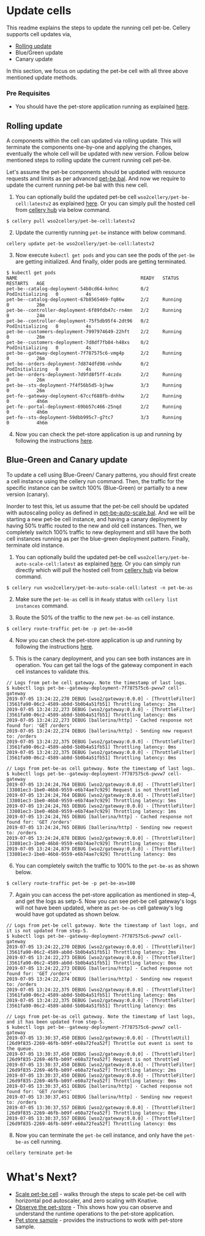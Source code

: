 # Update cells
This readme explains the steps to update the running cell pet-be. Cellery supports cell updates via,
- [Rolling update](#rolling-update)
- Blue/Green update
- Canary update

In this section, we focus on updating the pet-be cell with all three above mentioned update methods. 

### Pre Requisites
- You should have the pet-store application running as explained [here](../../cells/pet-store/README.md).

## Rolling update
A components within the cell can updated via rolling update. This will terminate the components one-by-one and applying 
the changes, eventually the whole cell will be updated with new version. Follow below mentioned steps to rolling update the current running cell pet-be.  

Let's assume the pet-be components should be updated with resource requests and limits as per advanced 
[pet-be.bal](../../cells/pet-store/advanced/pet-be/pet-be.bal). And now we require to update the current running pet-be bal with this new cell. 

1) You can optionally build the updated pet-be cell `wso2cellery/pet-be-cell:latestv2` as explained [here](build-and-run.md). 
Or you can simply pull the hosted cell from [cellery hub](https://hub.cellery.io/orgs/wso2cellery) via below command. 
```
$ cellery pull wso2cellery/pet-be-cell:latestv2
```

2) Update the currently running `pet-be` instance with below command.
```
cellery update pet-be wso2cellery/pet-be-cell:latestv2
```
3) Now execute `kubectl get pods` and you can see the pods of the `pet-be` are getting initialized. And finally, older pods are getting terminated.
```
$ kubectl get pods
NAME                                             READY   STATUS            RESTARTS   AGE
pet-be--catalog-deployment-54b8cd64-knhnc        0/2     PodInitializing   0          4s
pet-be--catalog-deployment-67b8565469-fq86w      2/2     Running           0          26m
pet-be--controller-deployment-6f89fdb47c-rn4mn   2/2     Running           0          24m
pet-be--controller-deployment-75f5db95f4-2dt96   0/2     PodInitializing   0          4s
pet-be--customers-deployment-7997974649-22hft    2/2     Running           0          26m
pet-be--customers-deployment-7d8df7fb84-h48xs    0/2     PodInitializing   0          4s
pet-be--gateway-deployment-7f787575c6-vmg4p      2/2     Running           0          26m
pet-be--orders-deployment-7d874dfd98-vnhdw       0/2     PodInitializing   0          4s
pet-be--orders-deployment-7d9fd8f5ff-4czdx       2/2     Running           0          26m
pet-be--sts-deployment-7f4f56b5d5-bjhww          3/3     Running           0          26m
pet-fe--gateway-deployment-67ccf688fb-dnhhw      2/2     Running           0          4h6m
pet-fe--portal-deployment-69bb57c466-25nqd       2/2     Running           0          4h6m
pet-fe--sts-deployment-59dbb995c7-g7tc7          3/3     Running           0          4h6m
```

4) Now you can check the pet-store application is up and running by following the instructions [here](../../cells/pet-store/README.md#view-application).

## Blue-Green and Canary update
To update a cell using Blue-Green/ Canary patterns, you should first create a cell instance using the cellery run command. 
Then, the traffic for the specific instance can be switch 100% (Blue-Green) or partially to a new version (canary). 

Inorder to test this, let us assume that the pet-be cell should be updated with autoscaling policy as defined in 
[pet-be-auto-scale.bal](../../cells/pet-store/advanced/pet-be-auto-scale/pet-be-auto-scale.bal). And we will be starting 
a new pet-be cell instance, and having a canary deployment by having 50% traffic routed to the new and old cell instances. 
Then, we completely switch 100% traffic to new deployment and still have the both cell instances running as per the blue-green deployment pattern. 
Finally, terminate old instance.

1) You can optionally build the updated pet-be cell `wso2cellery/pet-be-auto-scale-cell:latest` as explained [here](build-and-run.md). 
Or you can simply run directly which will pull the hosted cell from [cellery hub](https://hub.cellery.io/orgs/wso2cellery) via below command. 
```
$ cellery run wso2cellery/pet-be-auto-scale-cell:latest -n pet-be-as
```

2) Make sure the `pet-be-as` cell is in `Ready` status with `cellery list instances` command.

3) Route the 50% of the traffic to the new `pet-be-as` cell instance. 
```
$ cellery route-traffic pet-be -p pet-be-as=50
```
4) Now you can check the pet-store application is up and running by following the instructions [here](../../cells/pet-store/README.md#view-application).

5) This is the canary deployment, and you can see both instances are in operation. You can get tail the logs of the 
gateway component in each cell instances to validate this. 

```
// Logs from pet-be cell gateway. Note the timestamp of last logs.
$ kubectl logs pet-be--gateway-deployment-7f787575c6-pwvw7 cell-gateway
2019-07-05 13:24:22,270 DEBUG [wso2/gateway:0.0.0] - [ThrottleFilter] [3561fa90-06c2-4589-ab0d-5b0b4a51fb51] Throttling latency: 2ms
2019-07-05 13:24:22,273 DEBUG [wso2/gateway:0.0.0] - [ThrottleFilter] [3561fa90-06c2-4589-ab0d-5b0b4a51fb51] Throttling latency: 0ms
2019-07-05 13:24:22,273 DEBUG [ballerina/http] - Cached response not found for: 'GET /orders'
2019-07-05 13:24:22,274 DEBUG [ballerina/http] - Sending new request to: /orders
2019-07-05 13:24:22,375 DEBUG [wso2/gateway:0.0.0] - [ThrottleFilter] [3561fa90-06c2-4589-ab0d-5b0b4a51fb51] Throttling latency: 0ms
2019-07-05 13:24:22,375 DEBUG [wso2/gateway:0.0.0] - [ThrottleFilter] [3561fa90-06c2-4589-ab0d-5b0b4a51fb51] Throttling latency: 0ms
```

```
// Logs from pet-be-as cell gateway. Note the timestamp of last logs.
$ kubectl logs pet-be--gateway-deployment-7f787575c6-pwvw7 cell-gateway
2019-07-05 13:24:24,764 DEBUG [wso2/gateway:0.0.0] - [ThrottleFilter] [33801ec3-1be0-46b8-9559-e6b74ae7c929] Request is not throttled
2019-07-05 13:24:24,764 DEBUG [wso2/gateway:0.0.0] - [ThrottleFilter] [33801ec3-1be0-46b8-9559-e6b74ae7c929] Throttling latency: 5ms
2019-07-05 13:24:24,765 DEBUG [wso2/gateway:0.0.0] - [ThrottleFilter] [33801ec3-1be0-46b8-9559-e6b74ae7c929] Throttling latency: 1ms
2019-07-05 13:24:24,765 DEBUG [ballerina/http] - Cached response not found for: 'GET /orders'
2019-07-05 13:24:24,765 DEBUG [ballerina/http] - Sending new request to: /orders
2019-07-05 13:24:24,878 DEBUG [wso2/gateway:0.0.0] - [ThrottleFilter] [33801ec3-1be0-46b8-9559-e6b74ae7c929] Throttling latency: 0ms
2019-07-05 13:24:24,879 DEBUG [wso2/gateway:0.0.0] - [ThrottleFilter] [33801ec3-1be0-46b8-9559-e6b74ae7c929] Throttling latency: 0ms
```

6) You can completely switch the traffic to 100% to the `pet-be-as` as shown below. 
```
$ cellery route-traffic pet-be -p pet-be-as=100
```

7) Again you can access the pet-store application as mentioned in step-4, and get the logs as setp-5. Now you can see 
pet-be cell gateway's logs will not have been updated, where as `pet-be-as` cell gateway's log would have got updated as shown below.

```
// Logs from pet-be cell gateway. Note the timestamp of last logs, and it is not updated from step-5.
$ kubectl logs pet-be--gateway-deployment-7f787575c6-pwvw7 cell-gateway
2019-07-05 13:24:22,270 DEBUG [wso2/gateway:0.0.0] - [ThrottleFilter] [3561fa90-06c2-4589-ab0d-5b0b4a51fb51] Throttling latency: 2ms
2019-07-05 13:24:22,273 DEBUG [wso2/gateway:0.0.0] - [ThrottleFilter] [3561fa90-06c2-4589-ab0d-5b0b4a51fb51] Throttling latency: 0ms
2019-07-05 13:24:22,273 DEBUG [ballerina/http] - Cached response not found for: 'GET /orders'
2019-07-05 13:24:22,274 DEBUG [ballerina/http] - Sending new request to: /orders
2019-07-05 13:24:22,375 DEBUG [wso2/gateway:0.0.0] - [ThrottleFilter] [3561fa90-06c2-4589-ab0d-5b0b4a51fb51] Throttling latency: 0ms
2019-07-05 13:24:22,375 DEBUG [wso2/gateway:0.0.0] - [ThrottleFilter] [3561fa90-06c2-4589-ab0d-5b0b4a51fb51] Throttling latency: 0ms
```

```
// Logs from pet-be-as cell gateway. Note the timestamp of last logs, and it has been updated from step-5.
$ kubectl logs pet-be--gateway-deployment-7f787575c6-pwvw7 cell-gateway
2019-07-05 13:30:37,450 DEBUG [wso2/gateway:0.0.0] - [ThrottleUtil] [26d9f835-2269-46fb-b09f-e60a72fea52f] Throttle out event is sent to the queue.
2019-07-05 13:30:37,450 DEBUG [wso2/gateway:0.0.0] - [ThrottleFilter] [26d9f835-2269-46fb-b09f-e60a72fea52f] Request is not throttled
2019-07-05 13:30:37,450 DEBUG [wso2/gateway:0.0.0] - [ThrottleFilter] [26d9f835-2269-46fb-b09f-e60a72fea52f] Throttling latency: 2ms
2019-07-05 13:30:37,450 DEBUG [wso2/gateway:0.0.0] - [ThrottleFilter] [26d9f835-2269-46fb-b09f-e60a72fea52f] Throttling latency: 0ms
2019-07-05 13:30:37,451 DEBUG [ballerina/http] - Cached response not found for: 'GET /orders'
2019-07-05 13:30:37,451 DEBUG [ballerina/http] - Sending new request to: /orders
2019-07-05 13:30:37,557 DEBUG [wso2/gateway:0.0.0] - [ThrottleFilter] [26d9f835-2269-46fb-b09f-e60a72fea52f] Throttling latency: 0ms
2019-07-05 13:30:37,557 DEBUG [wso2/gateway:0.0.0] - [ThrottleFilter] [26d9f835-2269-46fb-b09f-e60a72fea52f] Throttling latency: 0ms
```

8) Now you can terminate the `pet-be` cell instance, and only have the `pet-be-as` cell running. 
```
cellery terminate pet-be
```

# What's Next?
- [Scale pet-be cell](scale-cell.md) - walks through the steps to scale pet-be cell with horizontal pod autoscaler, and zero scaling with Knative. 
- [Observe the pet-store](observability.md) - This shows how you can observe and understand the runtime operations to the pet-store application.
- [Pet store sample](../../cells/pet-store/README.md) - provides the instructions to wotk with pet-store sample.

